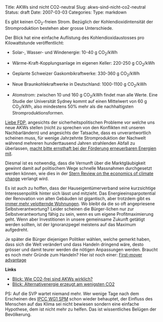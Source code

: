 Title: AKWs sind nicht CO2-neutral
Slug: akws-sind-nicht-co2-neutral
Status: draft
Date: 2007-03-03
Categories:
Type: markdown

Es gibt keinen CO<sub>2</sub>-freien Strom. Bezüglich der Kohlendioxidintensität der Stromproduktion bestehen aber grosse Unterschiede.

Der Blick hat eine einfache Auflistung des Kohlendioxidaustosses pro Kilowattstunde veröffentlicht:

- Solar-, Wasser- und Windenergie: 10-40 g CO<sub>2</sub>/kWh
- Wärme-Kraft-Kopplungsanlage im eigenen Keller: 220-250 g CO<sub>2</sub>/kWh
- Geplante Schweizer Gaskombikraftwerke: 330-360 g CO<sub>2</sub>/kWh
- Neue Braunkohlekraftwerke in Deutschland: 1000-1100 g CO<sub>2</sub>/kWh

- Atomstrom: zwischen 10 und 160 g CO<sub>2</sub>/kWh findet man alle Werte. Eine Studie der Universität Sydney kommt auf einen Mittelwert von 60 g CO<sub>2</sub>/kWh, also mindestens 50% mehr als die nachhaltigsten Stromproduktionsformen.

[Liebe FDP](http://tages-anzeiger.ch/dyn/news/schweiz/677253.html), angesichts der sicherheitspolitischen Probleme vor welche uns neue AKWs stellen (nicht zu sprechen von den Konflikten mit unseren Nachbarländern) und angesichts der Tatsache, dass es unverantwortlich scheinen muss, für wenige Jahrzehnte Stromproduktion der Nachwelt während mehreren hunderttausend Jahren strahlenden Abfall zu überlassen, [macht bitte ernsthaft bei der Förderung erneuerbaren Energien mit](http://www.tages-anzeiger.com/dyn/news/schweiz/676513.html).

Diesmal ist es notwendig, dass die Vernunft über die Marktgläubigkeit gewinnt damit auf politischem Wege schnelle Massnahmen durchgesetzt werden können, wie dies in der [Stern Review on the economics of climate change](http://www.hm-treasury.gov.uk/independent_reviews/stern_review_economics_climate_change/sternreview_index.cfm) verlangt wird.

Es ist auch zu hoffen, dass der Hauseigentümerverband seine kurzsichtige Interessenpolitik hinter sich lässt und mitzieht. Das Energieeinsparpotential der Renovation von alten Gebäuden ist gigantisch, aber trotzdem gibt es [immer mehr velotternde Wohnungen](http://www.blick.ch/news/energie/artikel57132). Wo bleibt da die so oft angepriesene Selbstverantwortung? Leider scheinen die Bürger-lichen nur zur Selbstverantwortung fähig zu sein, wenn es um eigene Profitmaximierung geht. Wenn aber Investitionen in unsere gemeinsame Zukunft getätigt werden sollten, ist der Ignoranzpegel meistens auf das Maximum aufgedreht.

Je später die Bürger diejenigen Politiker wählen, welche gemerkt haben, dass sich die Welt verändert und dass Handeln dringend wäre, desto grösser und damit teurer werden die nötigen Anpassungen werden. Braucht es noch mehr Gründe zum Handeln? Hier ist noch einer: [First-mover advantage](http://en.wikipedia.org/wiki/First-mover_advantage)

**Links**

- [Blick: Wie CO2-frei sind AKWs wirklich?](http://www.blick.ch/news/energie/artikel57225)
- [Blick: Alternativenergie erzeugt am wenigsten CO2](http://www.blick.ch/news/energie/news24165)

PS: Auf die SVP wartet niemand mehr. Wer wenige Tage nach dem Erscheinen des [IPCC WG1 SPM](http://www.ipcc.ch/) schon wieder behauptet, der Einfluss des Menschen auf das Klima sei nicht bewiesen sondern eine einfache Hypothese, dem ist nicht mehr zu helfen. Das ist wissentliches Belügen der Bevölkerung.
